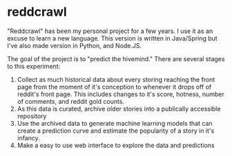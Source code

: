 # reddcrawl

"Reddcrawl" has been my personal project for a few years. I use it as an excuse to learn a new language. This version is written in Java/Spring but I've also made version in Python, and Node.JS.

The goal of the project is to "predict the hivemind." There are several stages to this experiment:
1) Collect as much historical data about every storing reaching the front page from the moment of it's conception to whenever it drops off of reddit's front page. This includes changes to it's score, hotness, number of comments, and reddit gold counts.
2) As this data is curated, archive older stories into a publically accessible repository
3) Use the archived data to generate machine learning models that can create a prediction curve and estimate the popularity of a story in it's infancy.
4) Make a easy to use web interface to explore the data and predictions
